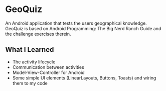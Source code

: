 # GeoQuiz
An Android application that tests the users geographical knowledge. GeoQuiz is based on Android Programming: The Big Nerd Ranch Guide and the challenge exercises therein.

## What I Learned
- The activity lifecycle
- Communication between activities
- Model-View-Controller for Android
- Some simple UI elements (LinearLayouts, Buttons, Toasts) and wiring them to my code

